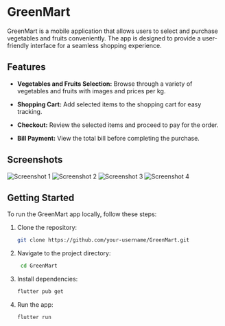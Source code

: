 # GreenMart

GreenMart is a mobile application that allows users to select and purchase vegetables and fruits conveniently. The app is designed to provide a user-friendly interface for a seamless shopping experience.

## Features

- **Vegetables and Fruits Selection:** Browse through a variety of vegetables and fruits with images and prices per kg.

- **Shopping Cart:** Add selected items to the shopping cart for easy tracking.

- **Checkout:** Review the selected items and proceed to pay for the order.

- **Bill Payment:** View the total bill before completing the purchase.

## Screenshots

![Screenshot 1](lib/images/Screenshot_1703496942.png)
![Screenshot 2](lib/images/Screenshot_1703496995.png)
![Screenshot 3](lib/images/Screenshot_1703497003.png)
![Screenshot 4](lib/images/Screenshot_1703497015.png)

## Getting Started

To run the GreenMart app locally, follow these steps:

1. Clone the repository:

   ```bash
   git clone https://github.com/your-username/GreenMart.git
   
2. Navigate to the project directory:

    ```bash
     cd GreenMart

3. Install dependencies:

     ```bash
    flutter pub get

4. Run the app:

    ```bash
   flutter run


